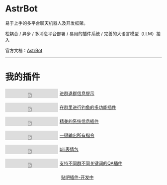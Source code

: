 # AstrBot
易于上手的多平台聊天机器人及开发框架。

松耦合 / 异步 / 多消息平台部署 / 易用的插件系统 / 完善的大语言模型（LLM）接入

官方文档：[AstrBot](https://astrbot.app/)

---

# 我的插件

<div style="margin-top: 20px;">

<div style="display: flex; align-items: center; margin-bottom: 15px;">
  <iframe src="https://ghbtns.com/github-btn.html?user=tinkerbellqwq&repo=astrbot_plugin_hello-bye&type=star&count=true&size=small" frameborder="0" scrolling="0" width="170" height="30" title="GitHub" style="margin-right: 5px; vertical-align: middle;"></iframe>
  <a href="https://github.com/tinkerbellqwq/astrbot_plugin_hello-bye" style="line-height: 30px; vertical-align: middle;">进群退群信息提示</a>
</div>

<div style="display: flex; align-items: center; margin-bottom: 15px;">
  <iframe src="https://ghbtns.com/github-btn.html?user=tinkerbellqwq&repo=astrbot_plugin_fishing&type=star&count=true&size=small" frameborder="0" scrolling="0" width="170" height="30" title="GitHub" style="margin-right: 5px; vertical-align: middle;"></iframe>
  <a href="https://github.com/tinkerbellqwq/astrbot_plugin_fishing" style="line-height: 30px; vertical-align: middle;">在群里进行钓鱼的多功能插件</a>
</div>

<div style="display: flex; align-items: center; margin-bottom: 15px;">
  <iframe src="https://ghbtns.com/github-btn.html?user=tinkerbellqwq&repo=astrbot_plugin_status-pro&type=star&count=true&size=small" frameborder="0" scrolling="0" width="170" height="30" title="GitHub" style="margin-right: 5px; vertical-align: middle;"></iframe>
  <a href="https://github.com/tinkerbellqwq/astrbot_plugin_status-pro" style="line-height: 30px; vertical-align: middle;">精美的系统信息插件</a>
</div>

<div style="display: flex; align-items: center; margin-bottom: 15px;">
  <iframe src="https://ghbtns.com/github-btn.html?user=tinkerbellqwq&repo=astrbot_plugin_help&type=star&count=true&size=small" frameborder="0" scrolling="0" width="170" height="30" title="GitHub" style="margin-right: 5px; vertical-align: middle;"></iframe>
  <a href="https://github.com/tinkerbellqwq/astrbot_plugin_help" style="line-height: 30px; vertical-align: middle;">一键输出所有指令</a>
</div>

<div style="display: flex; align-items: center; margin-bottom: 15px;">
  <iframe src="https://ghbtns.com/github-btn.html?user=tinkerbellqwq&repo=astrbot_plugin_emojihub_bilibili&type=star&count=true&size=small" frameborder="0" scrolling="0" width="170" height="30" title="GitHub" style="margin-right: 5px; vertical-align: middle;"></iframe>
  <a href="https://github.com/tinkerbellqwq/astrbot_plugin_emojihub_bilibili" style="line-height: 30px; vertical-align: middle;">bili表情包</a>
</div>

<div style="display: flex; align-items: center; margin-bottom: 15px;">
  <iframe src="https://ghbtns.com/github-btn.html?user=tinkerbellqwq&repo=astrbot_plugin_QA&type=star&count=true&size=small" frameborder="0" scrolling="0" width="170" height="30" title="GitHub" style="margin-right: 5px; vertical-align: middle;"></iframe>
  <a href="https://github.com/tinkerbellqwq/astrbot_plugin_QA" style="line-height: 30px; vertical-align: middle;">支持不同群不同关键词的QA插件</a>
</div>

<div style="display: flex; align-items: center; margin-bottom: 15px;">
  <span style="display: inline-block; width: 170px; margin-right: 10px; height: 30px;"></span>
  <a href="https://github.com/tinkerbellqwq/astrbot_plugin_tieba" style="line-height: 30px; vertical-align: middle;">贴吧插件-开发中</a>
</div>

</div>
